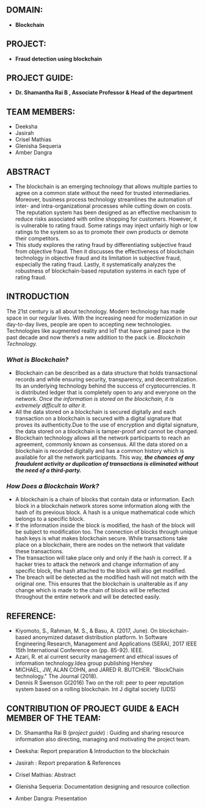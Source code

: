 










 

## DOMAIN:
- **Blockchain** 
## PROJECT: 
- **Fraud detection using blockchain**
## PROJECT GUIDE: 
   - **Dr. Shamantha Rai B , Associate Professor & Head of the department**
## TEAM MEMBERS:
- Deeksha
- Jasirah
- Crisel Mathias 
- Glenisha Sequeria
- Amber Dangra


## ABSTRACT
- The blockchain is an emerging technology that allows multiple parties to agree on a common state without the need for trusted intermediaries. Moreover, business process technology streamlines the automation of inter- and intra-organizational processes while cutting down on costs. The reputation system has been designed as an effective mechanism to reduce risks associated with online shopping
for customers. However, it is vulnerable to rating fraud. Some ratings may inject unfairly high or low ratings to the system so as to promote their own products or demote their competitors.
- This study explores the rating fraud by differentiating subjective fraud from objective fraud. Then it discusses the effectiveness of blockchain technology in objective fraud and its limitation in subjective fraud, especially the rating fraud. Lastly, it systematically analyzes the robustness of blockchain-based reputation systems in each type of rating fraud.




## INTRODUCTION

The 21st century is all about technology. Modern technology has made space in our regular lives. With the increasing need for modernization in our day-to-day lives, people are open to accepting new technologies. Technologies like augmented reality and IoT that have gained pace in the past decade and now there’s a new addition to the pack i.e. *Blockchain Technology.* 


### *What is Blockchain?*  


-   Blockchain can be described as a data structure that holds transactional records and while ensuring security, transparency, and decentralization. Its an underlying technology behind the success of cryptocurrencies. It is distributed ledger that is completely open to any and everyone on the network. *Once the information is stored on the blockchain, it is extremely difficult to alter it.*
- All the data stored on a blockchain is secured digitally and each transaction on a blockchain is secured with a digital signature that proves its authenticity.Due to the use of encryption and digital signature, the data stored on a blockchain is tamper-proof and cannot be changed.
- Blockchain technology allows all the network participants to reach an agreement, commonly known as consensus. All the data stored on a blockchain is recorded digitally and has a common history which is available for all the network participants. This way, **_the chances of any fraudulent activity or duplication of transactions is eliminated without the need of a third-party._**
### *How Does a Blockchain Work?*
- A blockchain is a chain of blocks that contain data or information. Each block in a blockchain network stores some information along with the hash of its previous block. A hash is a unique mathematical code which belongs to a specific block.
- If the information inside the block is modified, the hash of the block will be subject to modification too. The connection of blocks through unique hash keys is what makes blockchain secure. While transactions take place on a blockchain, there are nodes on the network that validate these transactions. 
- The transaction will take place only and only if the hash is correct. If a hacker tries to attack the network and change information of any specific block, the hash attached to the block will also get modified.
- The breach will be detected as the modified hash will not match with the original one. This ensures that the blockchain is unalterable as if any change which is made to the chain of blocks will be reflected throughout the entire network and will be detected easily.









## REFERENCE:
- Kiyomoto, S., Rahman, M. S., & Basu, A. (2017, June). On blockchain-based anonymized dataset distribution platform. In Software         Engineering Research, Management and Applications (SERA), 2017 IEEE 15th International Conference on (pp. 85-92). IEEE.
- Azari, R. et al current security management and ethical issues of information technology.Idea group publishing Hershey
- MICHAEL, JW, ALAN COHN, and JARED R. BUTCHER. "BlockChain technology." The Journal (2018).
- Dennis R Swenson G(2016) Two on the roll: peer to peer reputation system based on a rolling blockchain. Int J digital society (UDS) 




## CONTRIBUTION OF PROJECT GUIDE & EACH MEMBER OF THE TEAM:
- Dr. Shamantha Rai B (*project guide*) : Guiding and sharing resource information also directing, managing and motivating  the project team.
- Deeksha: Report preparation & Introduction to the blockchain 


- Jasirah : Report preparation & References 


- Crisel Mathias: Abstract
- Glenisha Sequeria: Documentation designing and resource collection
- Amber Dangra: Presentation 


